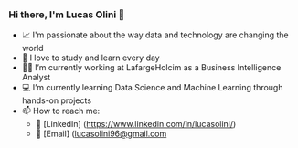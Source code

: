 ### Hi there, I'm Lucas Olini 👋

- :chart_with_upwards_trend: I'm passionate about the way data and technology are changing the world
- :open_book: I love to study and learn every day
- :man_technologist: I’m currently working at LafargeHolcim as a Business Intelligence Analyst
- :computer: I’m currently learning Data Science and Machine Learning through hands-on projects
- 📫 How to reach me:
  - :briefcase: [LinkedIn] (https://www.linkedin.com/in/lucasolini/)
  - :incoming_envelope: [Email] (lucasolini96@gmail.com
